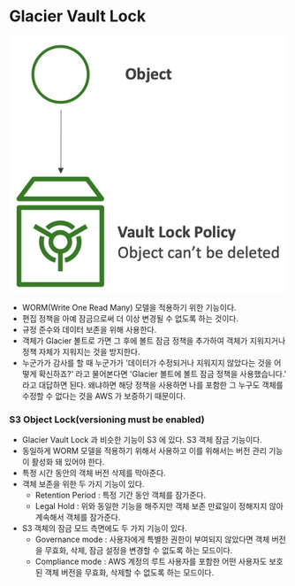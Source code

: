 # Glacier Vault Lock

![](images/14.png)

- WORM(Write One Read Many) 모델을 적용하기 위한 기능이다.
- 편집 정책을 아예 잠금으로써 더 이상 변경될 수 없도록 하는 것이다.
- 규정 준수와 데이터 보존을 위해 사용한다.
- 객체가 Glacier 볼트로 가면 그 후에 볼트 잠금 정책을 추가하여 객체가 지워지거나 정책 자체가 지워지는 것을 방지한다.
- 누군가가 감사를 할 때 누군가가 '데이터가 수정되거나 지워지지 않았다는 것을 어떻게 확신하죠?' 라고 물어본다면 'Glacier 볼트에 볼트 잠금 정책을 사용했습니다.' 라고 대답하면 된다. 왜냐하면 해당 정책을 사용하면 나를 포함한 그 누구도 객체를 수정할 수 없다는 것을 AWS 가 보증하기 때문이다.

### S3 Object Lock(versioning must be enabled)

- Glacier Vault Lock 과 비슷한 기능이 S3 에 있다. S3 객체 잠금 기능이다.
- 동일하게 WORM 모델을 적용하기 위해서 사용하고 이를 위해서는 버전 관리 기능이 활성화 돼 있어야 한다.
- 특정 시간 동안의 객체 버전 삭제를 막아준다.
- 객체 보존을 위한 두 가지 기능이 있다. 
  - Retention Period : 특정 기간 동안 객체를 잠가준다.
  - Legal Hold : 위와 동일한 기능을 해주지만 객체 보존 만료일이 정해지지 않아 계속해서 객체를 잠가준다.
- S3 객체의 잠금 모드 측면에도 두 가지 기능이 있다.
  - Governance mode : 사용자에게 특별한 권한이 부여되지 않았다면 객체 버전을 무효화, 삭제, 잠금 설정을 변경할 수 없도록 하는 모드이다.
  - Compliance mode : AWS 계정의 루트 사용자를 포함한 어떤 사용자도 보호된 객체 버전을 무효화, 삭제할 수 없도록 하는 모드이다.
